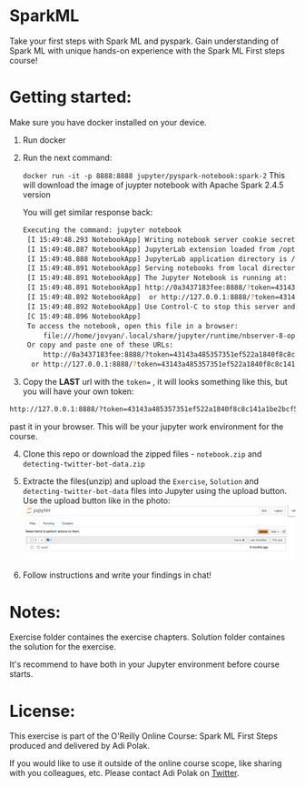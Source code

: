 # SparkML
Take your first steps with Spark ML and pyspark.
Gain understanding of Spark ML with unique hands-on experience with the Spark ML First steps course!



# Getting started:
Make sure you have docker installed on your device.

1. Run docker

2. Run the next command:

    `docker run -it -p 8888:8888 jupyter/pyspark-notebook:spark-2`
    This will download the image of juypter notebook with Apache Spark 2.4.5 version
    
    
   You will get similar response back:
   ```bash
   Executing the command: jupyter notebook
    [I 15:49:48.293 NotebookApp] Writing notebook server cookie secret to /home/jovyan/.local/share/jupyter/runtime/notebook_cookie_secret
    [I 15:49:48.887 NotebookApp] JupyterLab extension loaded from /opt/conda/lib/python3.7/site-packages/jupyterlab
    [I 15:49:48.888 NotebookApp] JupyterLab application directory is /opt/conda/share/jupyter/lab
    [I 15:49:48.891 NotebookApp] Serving notebooks from local directory: /home/jovyan
    [I 15:49:48.891 NotebookApp] The Jupyter Notebook is running at:
    [I 15:49:48.891 NotebookApp] http://0a3437183fee:8888/?token=43143a485357351ef522a1840f8c8c141a1be2bcf5f9b4de
    [I 15:49:48.892 NotebookApp]  or http://127.0.0.1:8888/?token=43143a485357351ef522a1840f8c8c141a1be2bcf5f9b4de
    [I 15:49:48.892 NotebookApp] Use Control-C to stop this server and shut down all kernels (twice to skip confirmation).
    [C 15:49:48.896 NotebookApp]
    To access the notebook, open this file in a browser:
        file:///home/jovyan/.local/share/jupyter/runtime/nbserver-8-open.html
    Or copy and paste one of these URLs:
        http://0a3437183fee:8888/?token=43143a485357351ef522a1840f8c8c141a1be2bcf5f9b4de
     or http://127.0.0.1:8888/?token=43143a485357351ef522a1840f8c8c141a1be2bcf5f9b4de
    ```

3. Copy the **LAST** url with the `token=` , it will looks something like this, but you will have your own token:
```bash
http://127.0.0.1:8888/?token=43143a485357351ef522a1840f8c8c141a1be2bcf5f9b4de
```
past it in your browser. 
This will be your jupyter work environment for the course.



4. Clone this repo or download the zipped files - `notebook.zip` and `detecting-twitter-bot-data.zip`

5. Extracte the files(unzip) and upload the `Exercise`, `Solution` and `detecting-twitter-bot-data` files into Jupyter using the upload button.
Use the upload button like in the photo:
![](https://raw.githubusercontent.com/Learn-Apache-Spark/SparkML/master/upload.png)

6. Follow instructions and write your findings in chat! 



# Notes:
Exercise folder containes the exercise chapters.
Solution folder containes the solution for the exercise.

It's recommend to have both in your Jupyter environment before course starts.


# License:
This exercise is part of the O'Reilly Online Course: Spark ML First Steps produced and delivered by Adi Polak.

If you would like to use it outside of the online course scope, like sharing with you colleagues, etc. 
Please contact Adi Polak on [Twitter](https://twitter.com/AdiPolak).
